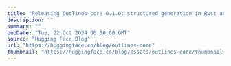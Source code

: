 ```yaml
---
title: "Releasing Outlines-core 0.1.0: structured generation in Rust and Python"
description: ""
summary: ""
pubDate: "Tue, 22 Oct 2024 00:00:00 GMT"
source: "Hugging Face Blog"
url: "https://huggingface.co/blog/outlines-core"
thumbnail: "https://huggingface.co/blog/assets/outlines-core/thumbnail.gif"
---
```


